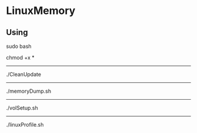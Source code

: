 # LinuxMemory


Using
--------------

sudo bash

chmod +x *

---------------

./CleanUpdate

--------------

./memoryDump.sh

--------------

./volSetup.sh

---------------

./linuxProfile.sh

